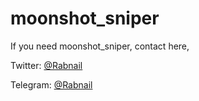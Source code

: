 # moonshot_sniper

If you need moonshot_sniper, contact here,

Twitter: [@Rabnail](https://twitter.com/Rabnail_SOL)

Telegram: [@Rabnail](https://t.me/rab_nail)
